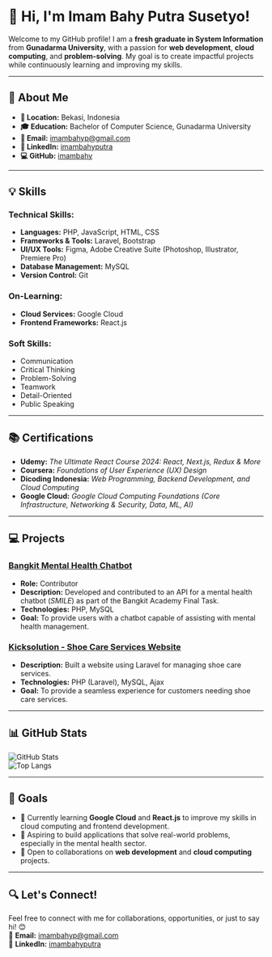 # 👋 Hi, I'm Imam Bahy Putra Susetyo!

Welcome to my GitHub profile! I am a **fresh graduate in System Information** from **Gunadarma University**, with a passion for **web development**, **cloud computing**, and **problem-solving**. My goal is to create impactful projects while continuously learning and improving my skills.

---

## 🌟 About Me

- **📍 Location:** Bekasi, Indonesia  
- **🎓 Education:** Bachelor of Computer Science, Gunadarma University  
- **📧 Email:** imambahyp@gmail.com  
- **💼 LinkedIn:** [imambahyputra](https://www.linkedin.com/in/imambahyputra)  
- **💻 GitHub:** [imambahy](https://github.com/imambahy)  

---

## 💡 Skills

### Technical Skills:
- **Languages:** PHP, JavaScript, HTML, CSS  
- **Frameworks & Tools:** Laravel, Bootstrap
- **UI/UX Tools:** Figma, Adobe Creative Suite (Photoshop, Illustrator, Premiere Pro)  
- **Database Management:** MySQL  
- **Version Control:** Git  

### On-Learning:
- **Cloud Services:** Google Cloud 
- **Frontend Frameworks:** React.js  

### Soft Skills:
- Communication  
- Critical Thinking  
- Problem-Solving  
- Teamwork  
- Detail-Oriented  
- Public Speaking  

---

## 📚 Certifications

- **Udemy:** *The Ultimate React Course 2024: React, Next.js, Redux & More*  
- **Coursera:** *Foundations of User Experience (UX) Design*  
- **Dicoding Indonesia:** *Web Programming, Backend Development, and Cloud Computing*  
- **Google Cloud:** *Google Cloud Computing Foundations (Core Infrastructure, Networking & Security, Data, ML, AI)*  

---

## 💻 Projects

### [Bangkit Mental Health Chatbot](https://github.com/zaidannoor/Bangkit-capstone?tab=readme-ov-file)
- **Role:** Contributor  
- **Description:** Developed and contributed to an API for a mental health chatbot (*SMILE*) as part of the Bangkit Academy Final Task.  
- **Technologies:** PHP, MySQL  
- **Goal:** To provide users with a chatbot capable of assisting with mental health management.  

### [Kicksolution - Shoe Care Services Website](https://github.com/imambahy/kicksolution)
- **Description:** Built a website using Laravel for managing shoe care services.  
- **Technologies:** PHP (Laravel), MySQL, Ajax  
- **Goal:** To provide a seamless experience for customers needing shoe care services.  

---

## 📊 GitHub Stats

![GitHub Stats](https://github-readme-stats.vercel.app/api?username=imambahy&show_icons=true&theme=radical)  
![Top Langs](https://github-readme-stats.vercel.app/api/top-langs/?username=imambahy&layout=compact&theme=radical)

---

## 🎯 Goals

- 🌱 Currently learning **Google Cloud** and **React.js** to improve my skills in cloud computing and frontend development.  
- 🚀 Aspiring to build applications that solve real-world problems, especially in the mental health sector.  
- 🤝 Open to collaborations on **web development** and **cloud computing** projects.

---

## 🔍 Let's Connect!

Feel free to connect with me for collaborations, opportunities, or just to say hi! 😊  
📧 **Email:** imambahyp@gmail.com  
💼 **LinkedIn:** [imambahyputra](https://www.linkedin.com/in/imambahyputra)  
